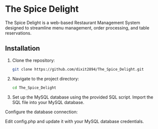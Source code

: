 # The Spice Delight

The Spice Delight is a web-based Restaurant Management System designed to streamline menu management, order processing, and table reservations.

## Installation

1. Clone the repository:
   ```bash
   git clone https://github.com/dixit2894/The_Spice_Delight.git
2. Navigate to the project directory:
    ```bash
    cd The_Spice_Delight
3. Set up the MySQL database using the provided SQL script. Import the SQL file into your MySQL database.

Configure the database connection:

Edit config.php and update it with your MySQL database credentials.
